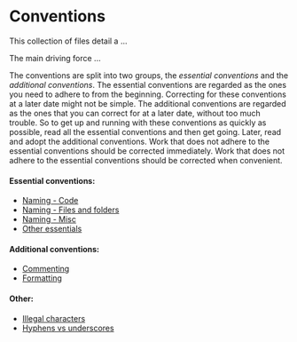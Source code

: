 # Conventions

This collection of files detail a ...

The main driving force ...

The conventions are split into two groups, the _essential conventions_ and the
_additional conventions_. The essential conventions are regarded as the ones you
need to adhere to from the beginning. Correcting for these conventions at a
later date might not be simple. The additional conventions are regarded as the
ones that you can correct for at a later date, without too much trouble. So to
get up and running with these conventions as quickly as possible, read all the
essential conventions and then get going. Later, read and adopt the additional
conventions. Work that does not adhere to the essential conventions should be
corrected immediately. Work that does not adhere to the essential conventions
should be corrected when convenient. 

#### Essential conventions:

- [Naming - Code](Naming%20-%20Code.md)
- [Naming - Files and folders](Naming%20-%20Files%20and%20folders.md)
- [Naming - Misc](Naming%20-%20Misc.md)
- [Other essentials](Other%20essentials.md)

#### Additional conventions:

- [Commenting](Commenting.md)
- [Formatting](Formatting.md)

#### Other:

- [Illegal characters](Illegal%20characters.md)
- [Hyphens vs underscores](Hyphens%20vs%20underscores.md)
